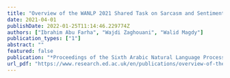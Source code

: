 ```yaml
---
title: "Overview of the WANLP 2021 Shared Task on Sarcasm and Sentiment Detection in Arabic"
date: 2021-04-01
publishDate: 2022-01-25T11:14:46.229774Z
authors: ["Ibrahim Abu Farha", "Wajdi Zaghouani", "Walid Magdy"]
publication_types: ["1"]
abstract: ""
featured: false
publication: "*Proceedings of the Sixth Arabic Natural Language Processing Workshop*"
url_pdf: "https://www.research.ed.ac.uk/en/publications/overview-of-the-wanlp-2021-shared-task-on-sarcasm-and-sentiment-d"
---
```


